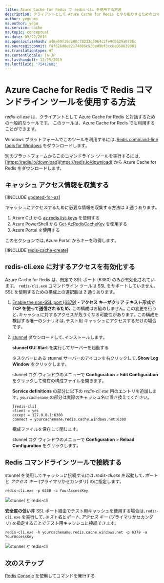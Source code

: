 ```yaml
---
title: Azure Cache for Redis で redis-cli を使用する方法
description: クライアントとして Azure Cache for Redis とやり取りするためのコマンドラインツールとして *redis-cli.exe* を使用する方法について説明します。
author: yegu-ms
ms.author: yegu
ms.service: cache
ms.topic: conceptual
ms.date: 03/22/2018
ms.openlocfilehash: a48e69f19db88c7823365964c2fe9c0629a078bc
ms.sourcegitcommit: f4f626d6e92174086c530ed9bf3ccbe058639081
ms.translationtype: HT
ms.contentlocale: ja-JP
ms.lasthandoff: 12/25/2019
ms.locfileid: "75412683"
---
```

# <a name="how-to-use-the-redis-command-line-tool-with-azure-cache-for-redis"></a>Azure Cache for Redis で Redis コマンドライン ツールを使用する方法

*redis-cli.exe* は、クライアントとして Azure Cache for Redis と対話するための一般的なツールです。 このツールは、Azure Cache for Redis でも利用することができます。

Windows プラットフォームでこのツールを利用するには､[Redis command-line tools for Windows](https://github.com/MSOpenTech/redis/releases/) をダウンロードします｡ 

別のプラットフォームからこのコマンドライン ツールを実行するには、[https://redis.io/download](https://redis.io/download) から Azure Cache for Redis をダウンロードします。

## <a name="gather-cache-access-information"></a>キャッシュ アクセス情報を収集する

[!INCLUDE [updated-for-az](../../includes/updated-for-az.md)]

キャッシュにアクセスするために必要な情報を収集する方法は 3 通りあります｡

1. Azure CLI から [az redis list-keys](https://docs.microsoft.com/cli/azure/redis?view=azure-cli-latest#az-redis-list-keys) を使用する
2. Azure PowerShell から [Get-AzRedisCacheKey](https://docs.microsoft.com/powershell/module/az.rediscache/Get-AzRedisCacheKey) を使用する
3. Azure Portal を使用する

このセクションでは､Azure Portal からキーを取得します｡

[!INCLUDE [redis-cache-create](../../includes/redis-cache-access-keys.md)]


## <a name="enable-access-for-redis-cliexe"></a>redis-cli.exe に対するアクセスを有効化する

Azure Cache for Redis は、既定で SSL ポート (6380) のみが有効化されています。 `redis-cli.exe` コマンドライン ツールは SSL をサポートしていません｡ SSL を使用するための構成上の選択肢は 2 通りあります｡

1. [Enable the non-SSL port (6379)](cache-configure.md#access-ports) -  **アクセス キーがクリア テキスト形式で TCP を使って送信されるため､** この構成はお勧めしません｡ この変更を行うと､キャッシュに対するアクセスが危うくなる可能性があります｡ この構成を検討する唯一のシナリオは､テスト用 キャッシュにアクセスするだけの場合です｡

2. [stunnel](https://www.stunnel.org/downloads.html) ダウンロードして､インストールします｡

    **stunnel GUI Start** を実行してサーバーを起動する

    タスクバーにある stunnel サーバーのアイコンを右クリックして､**Show Log Window** をクリックします｡

    stunnel ログ ウィンドウのメニューで **Configuration** > **Edit Configuration** をクリックして現在の構成ファイルを開きます｡

    **Service definitions** の部分に以下の *redis-cli.exe* 用のエントリを追加します｡ `yourcachename` の部分は実際のキャッシュ名に置き換えてください｡ 

    ```
    [redis-cli]
    client = yes
    accept = 127.0.0.1:6380
    connect = yourcachename.redis.cache.windows.net:6380
    ```

    構成ファイルを保存して閉じます｡ 
  
    stunnel ログ ウィンドウのメニューで **Configuration** > **Reload Configuration** をクリックします｡


## <a name="connect-using-the-redis-command-line-tool"></a>Redis コマンドライン ツールで接続する

stunnel を使用してキャッシュに接続するには､*redis-cli.exe* を起動して､*ポート* と *アクセス キー* (プライマリかセカンダリ) のに指定します｡

```
redis-cli.exe -p 6380 -a YourAccessKey
```

![stunnel と redis-cli](media/cache-how-to-redis-cli-tool/cache-redis-cli-stunnel.png)

**安全度の低い**非 SSL ポート経由でテスト用キャッシュを使用する場合は､`redis-cli.exe` を実行して､*ホスト名*と*ポート*､*アクセス キー* (プライマリかセカンダリ) を指定することでテスト用キャッシュに接続できます｡

```
redis-cli.exe -h yourcachename.redis.cache.windows.net -p 6379 -a YourAccessKey
```

![stunnel と redis-cli](media/cache-how-to-redis-cli-tool/cache-redis-cli-non-ssl.png)




## <a name="next-steps"></a>次のステップ

[Redis Console](cache-configure.md#redis-console) を使用してコマンドを発行する

